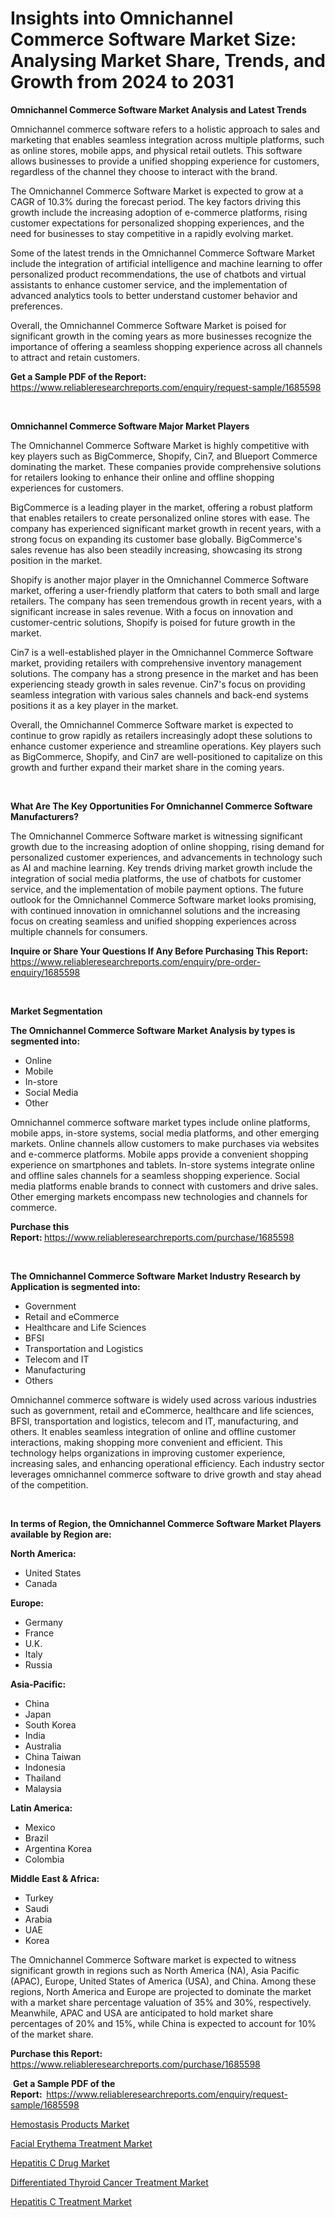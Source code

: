 <p><h1>Insights into Omnichannel Commerce Software Market Size: Analysing Market Share, Trends, and Growth from 2024 to 2031</h1></p><p><strong>Omnichannel Commerce Software Market Analysis and Latest Trends</strong></p>
<p><p>Omnichannel commerce software refers to a holistic approach to sales and marketing that enables seamless integration across multiple platforms, such as online stores, mobile apps, and physical retail outlets. This software allows businesses to provide a unified shopping experience for customers, regardless of the channel they choose to interact with the brand.</p><p>The Omnichannel Commerce Software Market is expected to grow at a CAGR of 10.3% during the forecast period. The key factors driving this growth include the increasing adoption of e-commerce platforms, rising customer expectations for personalized shopping experiences, and the need for businesses to stay competitive in a rapidly evolving market.</p><p>Some of the latest trends in the Omnichannel Commerce Software Market include the integration of artificial intelligence and machine learning to offer personalized product recommendations, the use of chatbots and virtual assistants to enhance customer service, and the implementation of advanced analytics tools to better understand customer behavior and preferences.</p><p>Overall, the Omnichannel Commerce Software Market is poised for significant growth in the coming years as more businesses recognize the importance of offering a seamless shopping experience across all channels to attract and retain customers.</p></p>
<p><strong>Get a Sample PDF of the Report:&nbsp;</strong> <a href="https://www.reliableresearchreports.com/enquiry/request-sample/1685598">https://www.reliableresearchreports.com/enquiry/request-sample/1685598</a></p>
<p>&nbsp;</p>
<p><strong>Omnichannel Commerce Software Major Market Players</strong></p>
<p><p>The Omnichannel Commerce Software Market is highly competitive with key players such as BigCommerce, Shopify, Cin7, and Blueport Commerce dominating the market. These companies provide comprehensive solutions for retailers looking to enhance their online and offline shopping experiences for customers.</p><p>BigCommerce is a leading player in the market, offering a robust platform that enables retailers to create personalized online stores with ease. The company has experienced significant market growth in recent years, with a strong focus on expanding its customer base globally. BigCommerce's sales revenue has also been steadily increasing, showcasing its strong position in the market.</p><p>Shopify is another major player in the Omnichannel Commerce Software market, offering a user-friendly platform that caters to both small and large retailers. The company has seen tremendous growth in recent years, with a significant increase in sales revenue. With a focus on innovation and customer-centric solutions, Shopify is poised for future growth in the market.</p><p>Cin7 is a well-established player in the Omnichannel Commerce Software market, providing retailers with comprehensive inventory management solutions. The company has a strong presence in the market and has been experiencing steady growth in sales revenue. Cin7's focus on providing seamless integration with various sales channels and back-end systems positions it as a key player in the market.</p><p>Overall, the Omnichannel Commerce Software market is expected to continue to grow rapidly as retailers increasingly adopt these solutions to enhance customer experience and streamline operations. Key players such as BigCommerce, Shopify, and Cin7 are well-positioned to capitalize on this growth and further expand their market share in the coming years.</p></p>
<p>&nbsp;</p>
<p><strong>What Are The Key Opportunities For Omnichannel Commerce Software Manufacturers?</strong></p>
<p><p>The Omnichannel Commerce Software market is witnessing significant growth due to the increasing adoption of online shopping, rising demand for personalized customer experiences, and advancements in technology such as AI and machine learning. Key trends driving market growth include the integration of social media platforms, the use of chatbots for customer service, and the implementation of mobile payment options. The future outlook for the Omnichannel Commerce Software market looks promising, with continued innovation in omnichannel solutions and the increasing focus on creating seamless and unified shopping experiences across multiple channels for consumers.</p></p>
<p><strong>Inquire or Share Your Questions If Any Before Purchasing This Report:</strong> <a href="https://www.reliableresearchreports.com/enquiry/pre-order-enquiry/1685598">https://www.reliableresearchreports.com/enquiry/pre-order-enquiry/1685598</a></p>
<p>&nbsp;</p>
<p><strong>Market Segmentation</strong></p>
<p><strong>The Omnichannel Commerce Software Market Analysis by types is segmented into:</strong></p>
<p><ul><li>Online</li><li>Mobile</li><li>In-store</li><li>Social Media</li><li>Other</li></ul></p>
<p><p>Omnichannel commerce software market types include online platforms, mobile apps, in-store systems, social media platforms, and other emerging markets. Online channels allow customers to make purchases via websites and e-commerce platforms. Mobile apps provide a convenient shopping experience on smartphones and tablets. In-store systems integrate online and offline sales channels for a seamless shopping experience. Social media platforms enable brands to connect with customers and drive sales. Other emerging markets encompass new technologies and channels for commerce.</p></p>
<p><strong>Purchase this Report:&nbsp;</strong><a href="https://www.reliableresearchreports.com/purchase/1685598">https://www.reliableresearchreports.com/purchase/1685598</a></p>
<p>&nbsp;</p>
<p><strong>The Omnichannel Commerce Software Market Industry Research by Application is segmented into:</strong></p>
<p><ul><li>Government</li><li>Retail and eCommerce</li><li>Healthcare and Life Sciences</li><li>BFSI</li><li>Transportation and Logistics</li><li>Telecom and IT</li><li>Manufacturing</li><li>Others</li></ul></p>
<p><p>Omnichannel commerce software is widely used across various industries such as government, retail and eCommerce, healthcare and life sciences, BFSI, transportation and logistics, telecom and IT, manufacturing, and others. It enables seamless integration of online and offline customer interactions, making shopping more convenient and efficient. This technology helps organizations in improving customer experience, increasing sales, and enhancing operational efficiency. Each industry sector leverages omnichannel commerce software to drive growth and stay ahead of the competition.</p></p>
<p>&nbsp;</p>
<p><strong>In terms of Region, the Omnichannel Commerce Software Market Players available by Region are:</strong></p>
<p>
    <p> <strong> North America: </strong>
        <ul>
            <li>United States</li>
            <li>Canada</li>
        </ul>
        </p> 
    <p> <strong> Europe: </strong>
        <ul>
            <li>Germany</li>
            <li>France</li>
            <li>U.K.</li>
            <li>Italy</li>
            <li>Russia</li>
        </ul>
        </p> 
    <p> <strong> Asia-Pacific: </strong>
        <ul>
            <li>China</li>
            <li>Japan</li>
            <li>South Korea</li>
            <li>India</li>
            <li>Australia</li>
            <li>China Taiwan</li>
            <li>Indonesia</li>
            <li>Thailand</li>
            <li>Malaysia</li>
        </ul>
        </p> 
    <p> <strong> Latin America: </strong>
        <ul>
            <li>Mexico</li>
            <li>Brazil</li>
            <li>Argentina Korea</li>
            <li>Colombia</li>
        </ul>
        </p> 
    <p> <strong> Middle East & Africa: </strong>
        <ul>
            <li>Turkey</li>
            <li>Saudi</li>
            <li>Arabia</li>
            <li>UAE</li>
            <li>Korea</li>
        </ul>
    </p>
    </p>
<p><p>The Omnichannel Commerce Software market is expected to witness significant growth in regions such as North America (NA), Asia Pacific (APAC), Europe, United States of America (USA), and China. Among these regions, North America and Europe are projected to dominate the market with a market share percentage valuation of 35% and 30%, respectively. Meanwhile, APAC and USA are anticipated to hold market share percentages of 20% and 15%, while China is expected to account for 10% of the market share.</p></p>
<p><strong>Purchase this Report: </strong><a href="https://www.reliableresearchreports.com/purchase/1685598">https://www.reliableresearchreports.com/purchase/1685598</a></p>
<p>&nbsp;<strong>Get a Sample PDF of the Report:&nbsp;&nbsp;</strong><a href="https://www.reliableresearchreports.com/enquiry/request-sample/1685598">https://www.reliableresearchreports.com/enquiry/request-sample/1685598</a></p>
<p><strong></strong></p>
<p><p><a href="https://medium.com/@mekhirenner/hemostasis-products-market-report-reveals-the-latest-trends-and-growth-opportunities-of-this-market-ee1fe741abb9">Hemostasis Products Market</a></p><p><a href="https://medium.com/@mekhirenner/facial-erythema-treatment-market-trends-forecast-and-competitive-analysis-to-2031-31f8739aadde">Facial Erythema Treatment Market</a></p><p><a href="https://medium.com/@mekhirenner/hepatitis-c-drug-market-size-cagr-trends-2024-2030-c9985bfbcf2a">Hepatitis C Drug Market</a></p><p><a href="https://medium.com/@mekhirenner/differentiated-thyroid-cancer-treatment-market-outlook-industry-overview-and-forecast-2024-to-b78238bff85a">Differentiated Thyroid Cancer Treatment Market</a></p><p><a href="https://medium.com/@mekhirenner/hepatitis-c-treatment-market-size-cagr-trends-2024-2030-75f19a60b1e4">Hepatitis C Treatment Market</a></p></p>